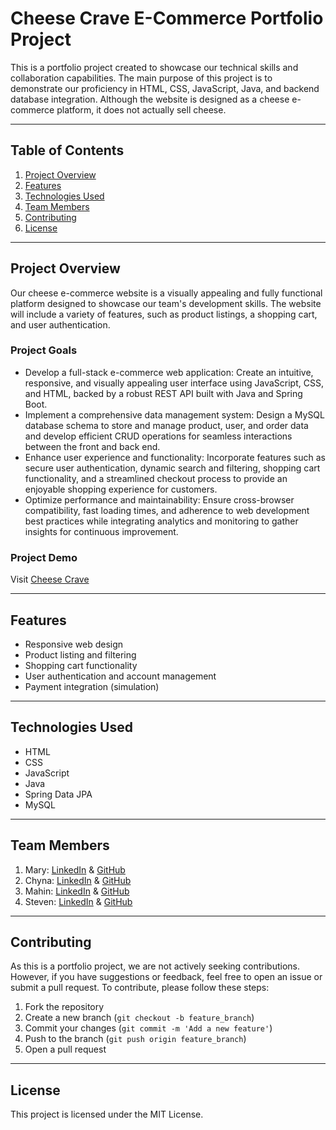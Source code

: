 # Cheese Crave E-Commerce Portfolio Project

This is a portfolio project created to showcase our technical skills and collaboration capabilities. The main purpose of this project is to demonstrate our proficiency in HTML, CSS, JavaScript, Java, and backend database integration. Although the website is designed as a cheese e-commerce platform, it does not actually sell cheese.

---

## Table of Contents
1. [Project Overview](#project-overview)
2. [Features](#features)
3. [Technologies Used](#technologies-used)
4. [Team Members](#team-members)
5. [Contributing](#contributing)
6. [License](#license)
---

## Project Overview

Our cheese e-commerce website is a visually appealing and fully functional platform designed to showcase our team's development skills. The website will include a variety of features, such as product listings, a shopping cart, and user authentication.


### Project Goals

- Develop a full-stack e-commerce web application: Create an intuitive, responsive, and visually appealing user interface using JavaScript, CSS, and HTML, backed by a robust REST API built with Java and Spring Boot.
- Implement a comprehensive data management system: Design a MySQL database schema to store and manage product, user, and order data and develop efficient CRUD operations for seamless interactions between the front and back end.
- Enhance user experience and functionality: Incorporate features such as secure user authentication, dynamic search and filtering, shopping cart functionality, and a streamlined checkout process to provide an enjoyable shopping experience for customers.
- Optimize performance and maintainability: Ensure cross-browser compatibility, fast loading times, and adherence to web development best practices while integrating analytics and monitoring to gather insights for continuous improvement.

### Project Demo

Visit [Cheese Crave](https://cheese-crave.github.io/cheese-crave/)

---
## Features

- Responsive web design
- Product listing and filtering
- Shopping cart functionality
- User authentication and account management
- Payment integration (simulation)

---
## Technologies Used

- HTML
- CSS
- JavaScript
- Java
- Spring Data JPA
- MySQL

---
## Team Members

1. Mary: [LinkedIn](www.linkedin/in/marymkohn) & [GitHub](www.github.com/marymmkohn)
2. Chyna: [LinkedIn](www.linkedin.com/in/chynamdavis/) & [GitHub](www.github.com/cmdavis21)
3. Mahin: [LinkedIn](url) & [GitHub](url)
4. Steven: [LinkedIn](url) & [GitHub](url)

---
## Contributing

As this is a portfolio project, we are not actively seeking contributions. However, if you have suggestions or feedback, feel free to open an issue or submit a pull request. To contribute, please follow these steps:

1. Fork the repository
2. Create a new branch (`git checkout -b feature_branch`)
3. Commit your changes (`git commit -m 'Add a new feature'`)
4. Push to the branch (`git push origin feature_branch`)
5. Open a pull request

---
## License

This project is licensed under the MIT License.
